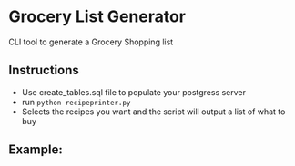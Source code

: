 # Grocery List Generator

CLI tool to generate a Grocery Shopping list

## Instructions

- Use create_tables.sql file to populate your postgress server
- run `python recipeprinter.py`
- Selects the recipes you want and the script will output a list of what to buy

## Example: 

